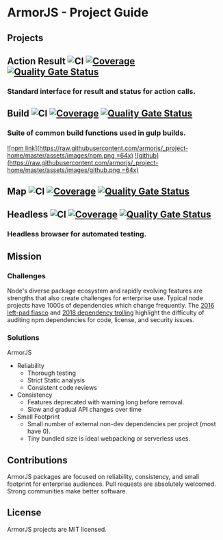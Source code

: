 # ArmorJS - Project Guide

## Projects


Action Result
![CI](https://github.com/armorjs/action-result/workflows/CI/badge.svg?branch=master) [![Coverage](https://sonarcloud.io/api/project_badges/measure?project=armorjs_action-result&metric=coverage)](https://sonarcloud.io/dashboard?id=armorjs_action-result) [![Quality Gate Status](https://sonarcloud.io/api/project_badges/measure?project=armorjs_action-result&metric=alert_status)](https://sonarcloud.io/dashboard?id=armorjs_action-result)
-----
### Standard interface for result and status for action calls. 


Build
![CI](https://github.com/armorjs/build/workflows/CI/badge.svg?branch=master) [![Coverage](https://sonarcloud.io/api/project_badges/measure?project=armorjs_build&metric=coverage)](https://sonarcloud.io/dashboard?id=armorjs_build) [![Quality Gate Status](https://sonarcloud.io/api/project_badges/measure?project=armorjs_build&metric=alert_status)](https://sonarcloud.io/dashboard?id=armorjs_build) 
-----

### Suite of common build functions used in gulp builds.
[![npm link](https://raw.githubusercontent.com/armorjs/_project-home/master/assets/images/npm.png =64x)](https://www.npmjs.com/package/@armorjs/build) [![github](https://raw.githubusercontent.com/armorjs/_project-home/master/assets/images/github.png =64x)](https://github.com/armorjs/build)



Map
![CI](https://github.com/armorjs/map/workflows/CI/badge.svg?branch=master) [![Coverage](https://sonarcloud.io/api/project_badges/measure?project=armorjs_map&metric=coverage)](https://sonarcloud.io/dashboard?id=armorjs_map) [![Quality Gate Status](https://sonarcloud.io/api/project_badges/measure?project=armorjs_map&metric=alert_status)](https://sonarcloud.io/dashboard?id=armorjs_map)
-----


Headless
![CI](https://github.com/armorjs/headless/workflows/CI/badge.svg?branch=master) [![Coverage](https://sonarcloud.io/api/project_badges/measure?project=armorjs_headless&metric=coverage)](https://sonarcloud.io/dashboard?id=armorjs_headless) [![Quality Gate Status](https://sonarcloud.io/api/project_badges/measure?project=armorjs_headless&metric=alert_status)](https://sonarcloud.io/dashboard?id=armorjs_headless)
-----
### Headless browser for automated testing.


## Mission

### Challenges
Node's diverse package ecosystem and rapidly evolving features are strengths that also create challenges for enterprise use. Typical node projects have 1000s of dependencies which change frequently. The [2016 left-pad fiasco](https://arstechnica.com/information-technology/2016/03/rage-quit-coder-unpublished-17-lines-of-javascript-and-broke-the-internet/) and [2018 dependency trolling](https://medium.com/hackernoon/im-harvesting-credit-card-numbers-and-passwords-from-your-site-here-s-how-9a8cb347c5b5) highlight the difficulty of auditing npm dependencies for code, license, and security issues.

### Solutions
ArmorJS 


* Reliability
	* Thorough testing
	* Strict Static analysis
	* Consistent code reviews
* Consistency
	* Features deprecated with warning long before removal.
	* Slow and gradual API changes over time
* Small Footprint
	* Small number of external non-dev dependencies per project (most have 0).
	* Tiny bundled size is ideal webpacking or serverless uses.

## Contributions

ArmorJS packages are focused on reliability, consistency, and small footprint for enterprise audiences. Pull requests are absolutely welcomed. Strong communities make better software. 

## License
ArmorJS projects are MIT licensed.
